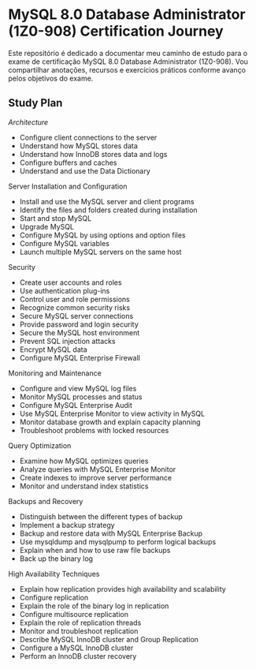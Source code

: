 # MySQL 8.0 Database Administrator (1Z0-908) Certification Journey

Este repositório é dedicado a documentar meu caminho de estudo para o exame de certificação MySQL 8.0 Database Administrator (1Z0-908). Vou compartilhar anotações, recursos e exercícios práticos conforme avanço pelos objetivos do exame.

## Study Plan
*Architecture*

- Configure client connections to the server
- Understand how MySQL stores data
- Understand how InnoDB stores data and logs
- Configure buffers and caches
- Understand and use the Data Dictionary

Server Installation and Configuration

- Install and use the MySQL server and client programs
- Identify the files and folders created during installation
- Start and stop MySQL
- Upgrade MySQL
- Configure MySQL by using options and option files
- Configure MySQL variables
- Launch multiple MySQL servers on the same host
  
Security

- Create user accounts and roles
- Use authentication plug-ins
- Control user and role permissions
- Recognize common security risks
- Secure MySQL server connections
- Provide password and login security
- Secure the MySQL host environment
- Prevent SQL injection attacks
- Encrypt MySQL data
- Configure MySQL Enterprise Firewall
  
Monitoring and Maintenance

- Configure and view MySQL log files
- Monitor MySQL processes and status
- Configure MySQL Enterprise Audit
- Use MySQL Enterprise Monitor to view activity in MySQL
- Monitor database growth and explain capacity planning
- Troubleshoot problems with locked resources
  
Query Optimization

- Examine how MySQL optimizes queries
- Analyze queries with MySQL Enterprise Monitor
- Create indexes to improve server performance
- Monitor and understand index statistics
  
Backups and Recovery

- Distinguish between the different types of backup
- Implement a backup strategy
- Backup and restore data with MySQL Enterprise Backup
- Use mysqldump and mysqlpump to perform logical backups
- Explain when and how to use raw file backups
- Back up the binary log
  
High Availability Techniques

- Explain how replication provides high availability and scalability
- Configure replication
- Explain the role of the binary log in replication
- Configure multisource replication
- Explain the role of replication threads
- Monitor and troubleshoot replication
- Describe MySQL InnoDB cluster and Group Replication
- Configure a MySQL InnoDB cluster
- Perform an InnoDB cluster recovery
